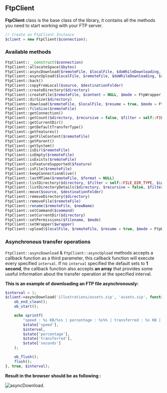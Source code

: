 ## FtpClient

**FtpClient** class is the base class of the library, it contains all the methods you need to start working with your FTP server.

```php
// Create an FtpClient Instance
$client = new FtpClient($connection);
```

### Available methods 

```php
FtpClient::__construct($connection)
FtpClient::allocateSpace($bytes)
FtpClient::asyncDownload($remoteFile, $localFile, $doWhileDownloading, $resume = true, $interval = 1, $mode = FtpWrapper::BINARY)
FtpClient::asyncUpload($localFile, $remoteFile, $doWhileDownloading, $resume = true, $interval = 1, $mode = FtpWrapper::BINARY)
FtpClient::back()
FtpClient::copyFromLocal($source, $destinationFolder)
FtpClient::createDirectory($directory)
FtpClient::createFile($remoteFile, $content = NULL, $mode = FtpWrapper::BINARY)
FtpClient::dirSize($directory)
FtpClient::download($remoteFile, $localFile, $resume = true, $mode = FtpWrapper::BINARY)
FtpClient::fileSize($remoteFile)
FtpClient::getConnection()
FtpClient::getCount($directory, $recursive = false, $filter = self::FILE_DIR_TYPE, $ignoreDots = true)
FtpClient::getCurrentDir()
FtpClient::getDefaultTransferType()
FtpClient::getFeatures()
FtpClient::getFileContent($remoteFile)
FtpClient::getParent()
FtpClient::getSystem()
FtpClient::isDir($remoteFile)
FtpClient::isEmpty($remoteFile)
FtpClient::isExists($remoteFile)
FtpClient::isFeatureSupported($feature)
FtpClient::isFile($remoteFile)
FtpClient::keepConnectionAlive()
FtpClient::lastMTime($remoteFile, $format = NULL)
FtpClient::listDirectory($directory, $filter = self::FILE_DIR_TYPE, $ignoreDots = true)
FtpClient::listDirectoryDetails($directory, $recursive = false, $filter = self::FILE_DIR_TYPE, $ignoreDots = true)
FtpClient::move($source, $destinationFolder)
FtpClient::removeDirectory($directory)
FtpClient::removeFile($remoteFile)
FtpClient::rename($remoteFile, $newName)
FtpClient::setCommand($command)
FtpClient::setCurrentDir($directory)
FtpClient::setPermissions($filename, $mode)
FtpClient::setWrapper($wrapper)
FtpClient::upload($localFile, $remoteFile, $resume = true, $mode = FtpWrapper::BINARY)
```

### Asynchronous transfer operations

`FtpClient::asyncDownload` & `FtpClient::asyncUpload` methods accepts a callback function as a third parameter, this callback function will execute every specified `interval`. If no `interval` specified the default sets to **1 second**, the callback function also accepts **an array** that provides some useful information about the transfer operation at the specified interval.
 
**This is an example of downloading an FTP file asynchronously:** 

```php
$interval = 1;
$client->asyncDownload('illustrations/assets.zip', 'assets.zip', function ($state) use ($interval) {
    ob_end_clean();
    ob_start();

    echo sprintf(
        "speed : %s KB/%ss | percentage : %s%% | transferred : %s KB | second now : %s <br>",
        $state['speed'],
        $interval,
        $state['percentage'],
        $state['transferred'],
        $state['seconds']
    );

    ob_flush();
    flush();
}, true, $interval);
```

**Result in the browser should be as following :** 

![asyncDownload](https://user-images.githubusercontent.com/49124992/82462957-bed5f700-9aab-11ea-95e3-2821254570a6.gif).

